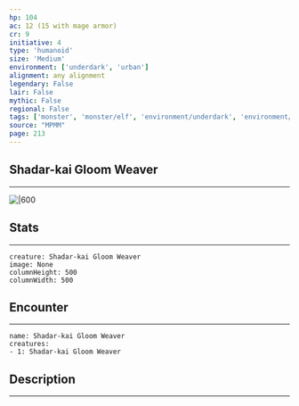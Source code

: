 ```yaml
---
hp: 104
ac: 12 (15 with mage armor)
cr: 9
initiative: 4
type: 'humanoid'    
size: 'Medium'
environment: ['underdark', 'urban']
alignment: any alignment
legendary: False
lair: False
mythic: False
regional: False
tags: ['monster', 'monster/elf', 'environment/underdark', 'environment/urban']
source: "MPMM"
page: 213
---
```


## Shadar-kai Gloom Weaver
---

![|600](D:/Program%20Files/5e.tools/img/bestiary/MPMM/Shadar-kai%20Gloom%20Weaver.webp)

## Stats
---

```statblock
creature: Shadar-kai Gloom Weaver
image: None
columnHeight: 500
columnWidth: 500
```

## Encounter
---

```encounter-table
name: Shadar-kai Gloom Weaver
creatures:
- 1: Shadar-kai Gloom Weaver
```

## Description
---





